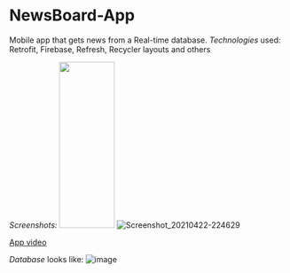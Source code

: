 # NewsBoard-App
Mobile app that gets news from a Real-time database.  *Technologies* used: Retrofit, Firebase, Refresh, Recycler layouts and others

*Screenshots:*
<img src="https://user-images.githubusercontent.com/77053754/115776613-fbe1f200-a3bc-11eb-8240-42ba2bee200b.png" width="100" height="300">
![Screenshot_20210422-224629](https://user-images.githubusercontent.com/77053754/115776617-fe444c00-a3bc-11eb-89b7-d77cd2fcd984.png)

[App video](https://photos.app.goo.gl/YqsE1fxToE8FhirW8)

*Database* looks like:
![image](https://user-images.githubusercontent.com/77053754/115774345-21b9c780-a3ba-11eb-9117-5154cb1c3ca2.png)
